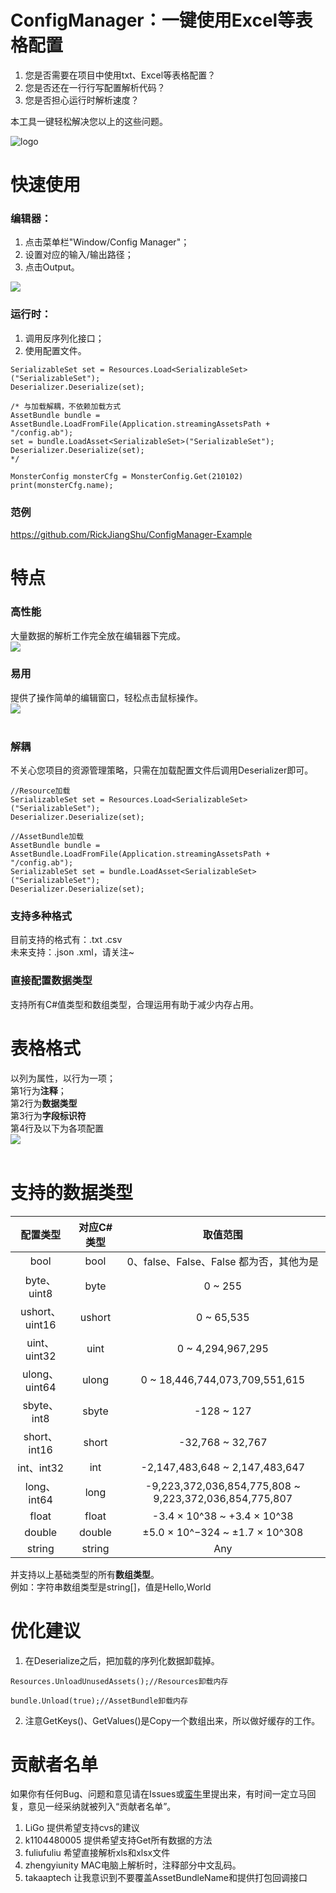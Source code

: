 # ConfigManager：一键使用Excel等表格配置
1. 您是否需要在项目中使用txt、Excel等表格配置？
2. 您是否还在一行行写配置解析代码？
3. 您是否担心运行时解析速度？

本工具一键轻松解决您以上的这些问题。

![logo](https://raw.githubusercontent.com/RickJiangShu/ConfigManager-Example/master/Poster/Logo.jpg "logo")

# 快速使用
### 编辑器：
1. 点击菜单栏"Window/Config Manager"；
2. 设置对应的输入/输出路径；
3. 点击Output。

![](https://raw.githubusercontent.com/RickJiangShu/ConfigManager-Example/master/Poster/p4.jpg "")
<br>
### 运行时：
1. 调用反序列化接口；
2. 使用配置文件。
```
SerializableSet set = Resources.Load<SerializableSet>("SerializableSet");
Deserializer.Deserialize(set);

/* 与加载解耦，不依赖加载方式
AssetBundle bundle = AssetBundle.LoadFromFile(Application.streamingAssetsPath + "/config.ab");
set = bundle.LoadAsset<SerializableSet>("SerializableSet");
Deserializer.Deserialize(set);
*/
        
MonsterConfig monsterCfg = MonsterConfig.Get(210102)
print(monsterCfg.name);
```
### 范例
https://github.com/RickJiangShu/ConfigManager-Example
# 特点
### 高性能
大量数据的解析工作完全放在编辑器下完成。<br>
![](https://raw.githubusercontent.com/RickJiangShu/ConfigManager-Example/master/Poster/p1.jpg "")
<br>
### 易用
提供了操作简单的编辑窗口，轻松点击鼠标操作。<br>
![](https://raw.githubusercontent.com/RickJiangShu/ConfigManager-Example/master/Poster/p2.jpg "")  
<br>
### 解耦
不关心您项目的资源管理策略，只需在加载配置文件后调用Deserializer即可。<br>
```
//Resource加载
SerializableSet set = Resources.Load<SerializableSet>("SerializableSet");
Deserializer.Deserialize(set);

//AssetBundle加载
AssetBundle bundle = AssetBundle.LoadFromFile(Application.streamingAssetsPath + "/config.ab");
SerializableSet set = bundle.LoadAsset<SerializableSet>("SerializableSet");
Deserializer.Deserialize(set);
```
### 支持多种格式
目前支持的格式有：.txt .csv<br>
未来支持：.json .xml，请关注~<br>

### 直接配置数据类型
支持所有C#值类型和数组类型，合理运用有助于减少内存占用。<br>

# 表格格式
以列为属性，以行为一项；<br>
第1行为**注释**；<br>
第2行为**数据类型**<br>
第3行为**字段标识符**<br>
第4行及以下为各项配置<br>
![](https://raw.githubusercontent.com/RickJiangShu/ConfigManager-Example/master/Poster/p3.jpg "")<br>
<br>

# 支持的数据类型
| 配置类型 | 对应C#类型  | 取值范围 |
| :------------: |:---------------:| :-----:|
|bool|bool|0、false、False、False 都为否，其他为是|
|byte、uint8|byte|0 ~ 255|
|ushort、uint16|ushort|0 ~ 65,535|
|uint、uint32|uint|0 ~ 4,294,967,295|
|ulong、uint64|ulong|0 ~ 18,446,744,073,709,551,615|
|sbyte、int8|sbyte|-128 ~ 127|
|short、int16|short|-32,768 ~ 32,767|
|int、int32|int|-2,147,483,648 ~ 2,147,483,647|
|long、int64|long|-9,223,372,036,854,775,808 ~ 9,223,372,036,854,775,807|
|float|float|-3.4 × 10^38 ~ +3.4 × 10^38|
|double|double|±5.0 × 10^−324 ~ ±1.7 × 10^308|
|string|string|Any|

并支持以上基础类型的所有**数组类型**。<br>
例如：字符串数组类型是string[]，值是Hello,World<br>

# 优化建议
1. 在Deserialize之后，把加载的序列化数据卸载掉。
```
Resources.UnloadUnusedAssets();//Resources卸载内存

bundle.Unload(true);//AssetBundle卸载内存
```
2. 注意GetKeys()、GetValues()是Copy一个数组出来，所以做好缓存的工作。

# 贡献者名单
如果你有任何Bug、问题和意见请在Issues或[蛮牛](http://www.manew.com/thread-105598-1-1.html "一键读取Txt、Excel等表格配置【源码+原理】")里提出来，有时间一定立马回复，意见一经采纳就被列入“贡献者名单”。
1. LiGo 提供希望支持cvs的建议
2. k1104480005 提供希望支持Get所有数据的方法
3. fuliufuliu 希望直接解析xls和xlsx文件
4. zhengyiunity MAC电脑上解析时，注释部分中文乱码。
5. takaaptech 让我意识到不要覆盖AssetBundleName和提供打包回调接口
